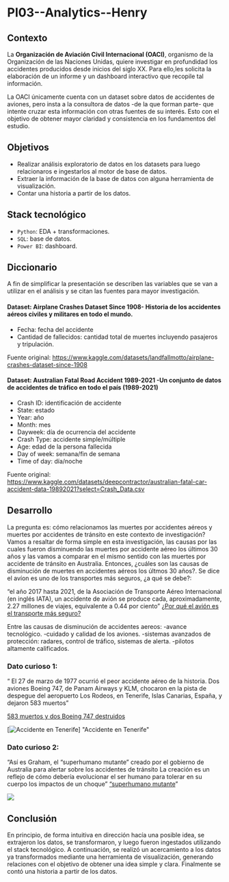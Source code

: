 # PI03--Analytics--Henry

## **Contexto**
La **Organización de Aviación Civil Internacional (OACI)**, organismo de la Organización de las Naciones Unidas,
quiere investigar en profundidad los accidentes producidos desde inicios del siglo XX. Para ello,les solicita la elaboración de un informe y un
dashboard interactivo que recopile tal información.

La OACI únicamente cuenta con un dataset sobre datos de accidentes de aviones, pero insta a la consultora de datos -de la que forman parte- que intente 
cruzar esta información con otras fuentes de su interés. Esto con el objetivo de obtener mayor claridad y consistencia en los fundamentos del estudio.

## **Objetivos**
 

+ Realizar análisis exploratorio de datos en los datasets para luego relacionaros e ingestarlos al  motor de base de datos.
+ Extraer la información de la base de datos con alguna herramienta de visualización. 
+ Contar una historia a partir de los datos.

## **Stack tecnológico**

+ `Python`: EDA + transformaciones. 
+ `SQL`: base de datos.
+ `Power BI`: dashboard.



## **Diccionario**

A fin de simplificar la presentación se describen las variables que se van a utilizar en el análisis y se citan las fuentes para mayor investigación.

#### Dataset: Airplane Crashes Dataset Since 1908- Historia de los accidentes aéreos civiles y militares en todo el mundo.

+ Fecha: fecha del accidente
+ Cantidad de fallecidos: cantidad total de muertes incluyendo pasajeros y tripulación.

Fuente original: https://www.kaggle.com/datasets/landfallmotto/airplane-crashes-dataset-since-1908

#### Dataset: Australian Fatal Road Accident 1989-2021 -Un conjunto de datos de accidentes de tráfico en todo el país (1989-2021)

+ Crash ID: identificación de accidente
+ State: estado
+ Year: año
+ Month: mes
+ Dayweek: día de ocurrencia del accidente
+ Crash Type: accidente simple/múltiple
+ Age: edad de la persona fallecida
+ Day of week: semana/fin de semana
+ Time of day: día/noche

Fuente original: https://www.kaggle.com/datasets/deepcontractor/australian-fatal-car-accident-data-19892021?select=Crash_Data.csv

## **Desarrollo**

La pregunta es: cómo relacionamos las muertes por accidentes aéreos y muertes por accidentes de tránsito en este contexto de investigación?
Vamos a resaltar de forma simple en esta investigación, las causas por las cuales fueron disminuendo las muertes por accidente aéreo los últimos 30 años y las vamos a comparar en el mismo sentido con las muertes por accidente de tránsito en Australia.
Entonces, ¿cuáles son las causas de disminución de muertes en accidentes aéreos los últmos 30 años?. Se dice el avíon es uno de los transportes más seguros, ¿a qué se debe?:

“el año 2017 hasta 2021, de la Asociación de Transporte Aéreo Internacional (en inglés IATA), un accidente de avión se produce cada, aproximadamente, 2.27 millones de viajes, equivalente a 0.44 por ciento”
[¿Por qué el avión es el transporte más seguro?](https://listindiario.com/la-republica/2022/09/25/740351/por-que-el-avion-es-el-transporte-mas-seguro "¿Por qué el avión es el transporte más seguro?")

Entre las causas de disminución de accidentes aereos:
-avance tecnológico.
-cuidado y calidad de los aviones.
-sistemas avanzados de protección: radares, control de tráfico, sistemas de alerta.
-pilotos altamente calificados.


### Dato curioso 1:
“ El 27 de marzo de 1977 ocurrió el peor accidente aéreo de la historia.
Dos aviones Boeing 747, de Panam Airways y KLM, chocaron en la pista de despegue del aeropuerto Los Rodeos, en Tenerife,
Islas Canarias, España, y dejaron 583 muertos”

[583 muertos y dos Boeing 747 destruidos](https://www.bbc.com/mundo/noticias-39402012 "583 muertos y dos Boeing 747 destruidos")

[![Accidente en Tenerife](https://ichef.bbci.co.uk/news/800/cpsprodpb/0A02/production/_95326520_gettyimages-3259518.jpg.webp "Accidente en Tenerife")] 
"Accidente en Tenerife"

### Dato curioso 2:

“Así es Graham, el “superhumano mutante” creado por el gobierno de Australia para alertar sobre los accidentes de tránsito
La creación es un reflejo de cómo debería evolucionar el ser humano para tolerar en su cuerpo los impactos de un choque”
[“superhumano mutante](https://www.infobae.com/america/mundo/2022/02/16/asi-es-graham-el-superhumano-mutante-creado-por-el-gobierno-de-australia-para-alertar-sobre-los-accidentes-de-transito/ "“superhumano mutante")”

[![](https://www.infobae.com/new-resizer/am6G8HYjKjaJOCDoD6Hzk4ANbDc=/992x606/filters:format(webp):quality(85)/cloudfront-us-east-1.images.arcpublishing.com/infobae/MMVKHN4EV5BNJA6PHQNU5EUMQ4.jpeg)](https://www.infobae.com/new-resizer/am6G8HYjKjaJOCDoD6Hzk4ANbDc=/992x606/filters:format(webp):quality(85)/cloudfront-us-east-1.images.arcpublishing.com/infobae/MMVKHN4EV5BNJA6PHQNU5EUMQ4.jpeg)


## Conclusión
En principio, de forma intuitiva en dirección hacía una posible idea, se extrajeron los datos, se transformaron, y luego fueron ingestados utilizando el stack tecnológico. A continuación, se realizó un acercamiento a los datos ya transformados mediante una herramienta de visualización, generando relaciones con el objetivo de obtener  una idea simple y clara. Finalmente se contó una historia a partir de los datos.

















